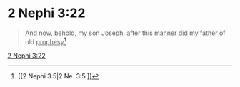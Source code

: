 # 2 Nephi 3:22

> And now, behold, my son Joseph, after this manner did my father of old <u>prophesy</u>[^a] .

[2 Nephi 3:22](https://www.churchofjesuschrist.org/study/scriptures/bofm/2-ne/3?lang=eng&id=p22#p22)


[^a]: [[2 Nephi 3.5|2 Ne. 3:5.]]
